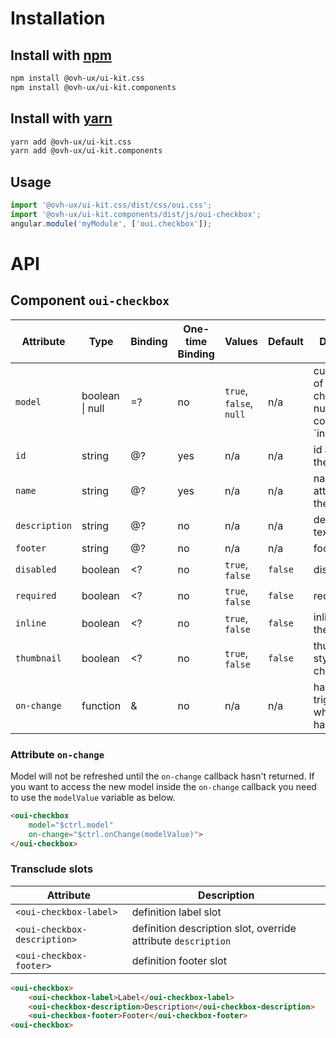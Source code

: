 # Installation

## Install with [npm](https://www.npmjs.com/)

```bash
npm install @ovh-ux/ui-kit.css
npm install @ovh-ux/ui-kit.components
```

## Install with [yarn](https://yarnpkg.com)

```bash
yarn add @ovh-ux/ui-kit.css
yarn add @ovh-ux/ui-kit.components
```
## Usage

```js
import '@ovh-ux/ui-kit.css/dist/css/oui.css';
import '@ovh-ux/ui-kit.components/dist/js/oui-checkbox';
angular.module('myModule', ['oui.checkbox']);
```

# API

## Component `oui-checkbox`

| Attribute     | Type                    | Binding | One-time Binding  | Values                  | Default   | Description
| ----          | ----                    | ----    | ----              | ----                    | ----      | ----
| `model`       | boolean &#124; null     | =?      | no                | `true`, `false`, `null` | n/a       | current value of the checkbox and null is considered as `indeterminate
| `id`          | string                  | @?      | yes               | n/a                     | n/a       | id attribute of the checkbox
| `name`        | string                  | @?      | yes               | n/a                     | n/a       | name attribute of the checkbox
| `description` | string                  | @?      | no                | n/a                     | n/a       | description text
| `footer`      | string                  | @?      | no                | n/a                     | n/a       | footer text
| `disabled`    | boolean                 | <?      | no                | `true`, `false`         | `false`   | disabled flag
| `required`    | boolean                 | <?      | no                | `true`, `false`         | `false`   | required flag
| `inline`      | boolean                 | <?      | no                | `true`, `false`         | `false`   | inline style of the checkbox
| `thumbnail`   | boolean                 | <?      | no                | `true`, `false`         | `false`   | thumbnail style of the checkbox
| `on-change`   | function                | &       | no                | n/a                     | n/a       | handler triggered when value has changed

### Attribute `on-change`

Model will not be refreshed until the `on-change` callback hasn't returned. If you want to access the new model inside the `on-change` callback you need to use the `modelValue` variable as below.

```html
<oui-checkbox
    model="$ctrl.model"
    on-change="$ctrl.onChange(modelValue)">
</oui-checkbox>
```

### Transclude slots

| Attribute                 | Description
| ----                      | ----
| `<oui-checkbox-label>`       | definition label slot
| `<oui-checkbox-description>` | definition description slot, override attribute `description`
| `<oui-checkbox-footer>`      | definition footer slot

```html
<oui-checkbox>
    <oui-checkbox-label>Label</oui-checkbox-label>
    <oui-checkbox-description>Description</oui-checkbox-description>
    <oui-checkbox-footer>Footer</oui-checkbox-footer>
<oui-checkbox>
```
